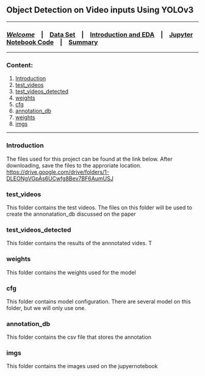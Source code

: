 
##  Object Detection on Video inputs Using YOLOv3

<HR>


### [**_Welcome_**](readme.md)&emsp;|&emsp;[Data Set](data-set.md)&emsp;|&emsp;[Introduction and EDA](eda.md)&emsp;|&emsp;[Jupyter Notebook Code](YOLOv3.ipynb)&emsp;|&emsp;[Summary](summary.md)
<HR>

### Content:
1. [Introduction](#introduction)
2. [test_videos](#test_videos)
3. [test_videos_detected](#test_videos_detected)
4. [weights](#weights)
5. [cfg](#cfg)
6. [annotation_db](#annotation_db)
7. [weights](#weights)
8. [imgs](#imgs)

<HR>

### Introduction

The files used for this project can be found at the link below. After downloading, save the files to the approriate location. 
<br>
https://drive.google.com/drive/folders/1-DLEONgVGpAs6UCwfg8Bev7BF6AumUSJ

### test_videos

This folder contains the test videos. The files on this folder will be used to create the annonatation_db discussed on the paper


### test_videos_detected

This folder contains the results of the annnotated vides. T

### weights

This folder contains the weights used for the model

### cfg

This folder contains model configuration. There are several model on this folder, but we will only use one.

### annotation_db

This folder contains the csv file that stores the annotation

### imgs

This folder contains the images used on the jupyernotebook




